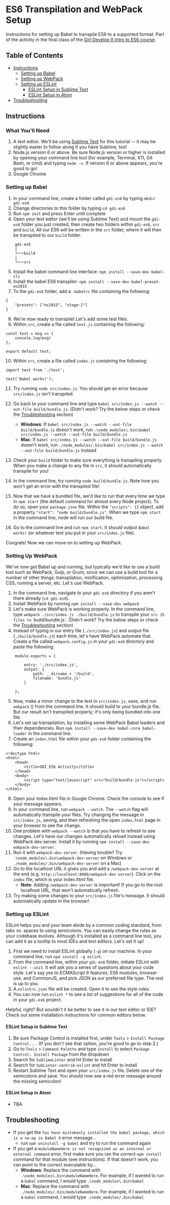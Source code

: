 # ES6 Transpilation and WebPack Setup

Instructions for setting up Babel to transpile ES6 to a supported format. Part of the activity in the final class of the [Girl Develop It Intro to ES6 course](http://github.com/anythingcodes/gdi-es6-javascript).

## Table of Contents
- [Instructions](#instructions)
	- [Setting up Babel](#setting-up-babel)
	- [Setting up WebPack](#setting-up-webpack)
	- [Setting up ESLint](#setting-up-eslint)
		- [ESLint Setup in Sublime Text](#eslint-setup-in-sublime-text)
		- [ESLint Setup in Atom](#eslint-setup-in-atom)
- [Troubleshooting](#troubleshooting)

## Instructions

### What You'll Need

1. A text editor. We'll be using [Sublime Text](https://www.sublimetext.com/) for this tutorial -- it may be slightly easier to follow along if you have Sublime, too!
2. Node.js version 6 or above. Be sure Node.js version or higher is installed by opening your command line tool (for example, Terminal, X11, Git Bash, or cmd) and typing `node -v`. If version 6 or above appears, you're good to go!
3. Google Chrome

### Setting up Babel

1. In your command line, create a folder called `gdi-es6` by typing `mkdir gdi-es6`
2. Change directories to this folder by typing `cd gdi-es6`
3. Run `npm init` and press Enter until complete
4. Open your text editor (we'll be using Sublime Text) and mount the `gdi-es6` folder you just created, then create two folders within `gdi-es6`, `src` and `build`. All our ES6 will be written in the `src` folder, where it will then be transpiled to our `build` folder.
```
	gdi-es6
	│
	└───build
	│
	└───src
```
5. Install the babel command line interface: `npm install --save-dev babel-cli`
6. Install the babel ES6 transpiler: `npm install --save-dev babel-preset-es2015`
7. To the `gdi-es6` folder, add a `.babelrc` file containing the following:
```
{
	"presets": ["es2015", "stage-2"]
}
```
8. We're now ready to transpile! Let's add some test files.
9. Within `src`, create a file called `test.js` containing the following:
```
const test = msg => {
	console.log(msg)
};

export default test;
```
10. Within `src`, create a file called `index.js` containing the following:

```
import test from './test';

test('Babel works!');
```
11. Try running `node src/index.js`. You should get an error because `src/index.js` isn't transpiled.

12. Go back to your command line and type `babel src/index.js --watch --out-file build/bundle.js`. (Didn't work? Try the below steps or check the [Troubleshooting](#troubleshooting) section)
	- **Windows**: If `babel src/index.js --watch --out-file build/bundle.js` doesn't work, run `.\node_modules\.bin\babel src/index.js --watch --out-file build/bundle.js`
	- **Mac**: If `babel src/index.js --watch --out-file build/bundle.js` doesn't work, run `./node_modules/.bin/babel src/index.js --watch --out-file build/bundle.js` instead
13. Check your `build` folder to make sure everything is transpiling properly. When you make a change to any file in `src`, it should automatically transpile for you!
14. In the command line, try running `node build/bundle.js`. Note how you won't get an error with the transpiled file!
15. Now that we have a bundled file, we'd like to run that every time we type in `npm start` (the default command for almost every Node project). To do so, open your `package.json` file. Within the `"scripts": {}` object, add a property `"start": "node build/bundle.js"`. When we type `npm start` in the command line, node will run our build file.
16. Go to the command line and run `npm start`. It should output `Babel works!` (or whatever text you put in your `src/index.js` file).

Congrats! Now we can move on to setting up WebPack.

### Setting Up WebPack

We've now got Babel up and running, but typically we'd like to use a build tool such as WebPack, Gulp, or Grunt, since we can use a build tool for a number of other things: transpilation, minification, optimization, processing CSS, running a server, etc. Let's use WebPack.

1. In the command line, navigate to your `gdi-es6` directory if you aren't there already (`cd gdi-es6`).
2. Install WebPack by running `npm install --save-dev webpack`
3. Let's make sure WebPack is working properly. In the command line, type `webpack ./src/index.js ./build/bundle.js` to transpile your `src JS files to `build/bundle.js`. (Didn't work? Try the below steps or check the [Troubleshooting](#troubleshooting) section)
4. Instead of typing in our entry file (`./src/index.js`) and output file (`./build/bundle.js`) each time, let's have WebPack automate that. Create a file called `webpack.config.js` in your `gdi-es6` directory and paste the following:
```
	module.exports = {

		entry: './src/index.js',
		output: {
			path: __dirname + '/build',
			filename: 'bundle.js'
		}

	};
```
5. Now, make a minor change to the text in `src/index.js`, save, and run `webpack` () from the command line. It should build to your bundle.js file. But our result isn't transpiled properly; it's only being bundled into one file.
6. Let's set up transpilation, by installing some WebPack Babel loaders and their dependencies. Run `npm install --save-dev babel-core babel-loader` in the command line.
7. Create an `index.html` file within your `gdi-es6` folder containing the following:
```
<!doctype html>
<html>
	<head>
		<title>GDI ES6 Activity</title>
	</head>
	<body>
		<script type="text/javascript" src="build/bundle.js"></script>
	</body>
</html>
``` 
8. Open your index.html file in Google Chrome. Check the console to see if your message appears.
9. In your command line, run `webpack --watch`. The `--watch` flag will automatically transpile your files. Try changing the message in `src/index.js`, saving, and then refreshing the open `index.html` page in your browser to see the change.
10. One problem with `webpack --watch` is that you have to refresh to see changes. Let's have our changes automatically reload instead using WebPack dev server. Install it by running `npm install --save-dev webpack-dev-server`.
11. Run it with `webpack-dev-server`. (Having trouble? Try `.\node_modules\.bin\webpack-dev-server` on Windows or `./node_modules/.bin/webpack-dev-server` on a Mac)
12. Go to the localhost URL it gives you and add a `/webpack-dev-server` at the end (e.g. `http://localhost:8080/webpack-dev-server`). Click on the `index` file, which is your index.html file.
	- **Note**: Adding `/webpack-dev-server` is important! If you go to the root localhost URL, that won't automatically refresh.
13. Try making some changes to your `src/index.js` file's message. It should automatically update in the browser!

### Setting up ESLint

ESLint helps you and your team abide by a common coding standard, from tabs vs. spaces to using semicolons. You can easily change the rules as your codebase evolves. Although it's installed as a command line tool, you can add it as a tooltip to most IDEs and text editors. Let's set it up!

1. First we need to install ESLint globally (`-g`) on our machine. In your command line, run `npm install -g eslint`.
2. From the command line, within your `gdi-es6` folder, initiate ESLint with `eslint --init`. It will ask you a series of questions about your code style. Let's say yes to ECMAScript 6 features, ES6 modules, browser use, and CommonJS, and pick JSON as our preferred file type. The rest is up to you.
3. A `eslintrc.json` file will be created. Open it to see the style rules.
4. You can now run `eslint *` to see a list of suggestions for all of the code in your `gdi-es6` project.

Helpful, right? But wouldn't it be better to see it in our text editor or IDE? Check out some installation instructions for common editors below.

#### ESLint Setup in Sublime Text

1. Be sure Package Control is installed first, under `Tools` > `Install Package Control...`. (If you don't see that option, you're good to go to step 2.)
2. Go to `Tools` > `Command Palette` and type `install` to select `Package Control: Install Package` from the dropdown
3. Search for `SublimeLinter` and hit Enter to install
4. Search for `SubLinter-contrib-eslint` and hit Enter to install
5. Restart Sublime Text and open your `src/index.js` file. Delete one of the semicolons and save. You should now see a red error message around the missing semicolon!

#### ESLint Setup in Atom

- TBA

## Troubleshooting

- If you get the `You have mistakenly installed the babel package, which is a no-op in Babel 6` error message...
	- run `npm uninstall -g babel` and try to run the command again
- If you get a `moduleNameHere is not recognized as an internal or external command` error, first make sure you ran the correct `npm install` command for that module (see instructions). If that doesn't work, you can point to the correct executable by...
	- **Windows**: Replace the command with `.\node_modules\.bin\moduleNameHere`. For example, if I wanted to run a `babel` command, I would type `.\node_modules\.bin\babel` 
	- **Mac**: Replace the command with `./node_modules/.bin/moduleNameHere`. For example, if I wanted to run a `babel` command, I would type `./node_modules/.bin/babel` 
